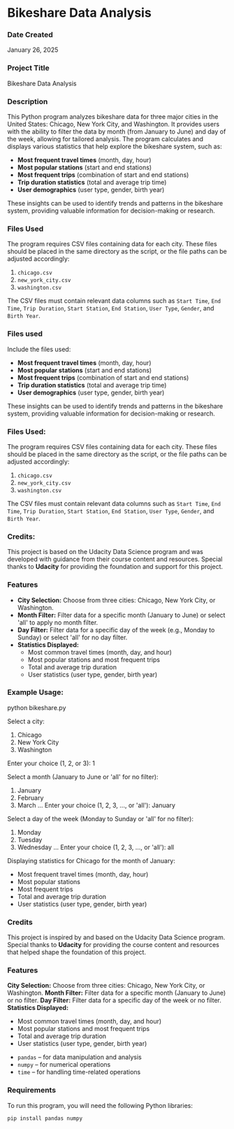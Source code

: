# Bikeshare Data Analysis

### Date Created
January 26, 2025

### Project Title
Bikeshare Data Analysis

### Description
This Python program analyzes bikeshare data for three major cities in the United States: Chicago, New York City, and Washington. It provides users with the ability to filter the data by month (from January to June) and day of the week, allowing for tailored analysis. The program calculates and displays various statistics that help explore the bikeshare system, such as:

- **Most frequent travel times** (month, day, hour)
- **Most popular stations** (start and end stations)
- **Most frequent trips** (combination of start and end stations)
- **Trip duration statistics** (total and average trip time)
- **User demographics** (user type, gender, birth year)

These insights can be used to identify trends and patterns in the bikeshare system, providing valuable information for decision-making or research.

### Files Used
The program requires CSV files containing data for each city. These files should be placed in the same directory as the script, or the file paths can be adjusted accordingly:

1. `chicago.csv`
2. `new_york_city.csv`
3. `washington.csv`

The CSV files must contain relevant data columns such as `Start Time`, `End Time`, `Trip Duration`, `Start Station`, `End Station`, `User Type`, `Gender`, and `Birth Year`.


### Files used
Include the files used:
- **Most frequent travel times** (month, day, hour)
- **Most popular stations** (start and end stations)
- **Most frequent trips** (combination of start and end stations)
- **Trip duration statistics** (total and average trip time)
- **User demographics** (user type, gender, birth year)

These insights can be used to identify trends and patterns in the bikeshare system, providing valuable information for decision-making or research.

### Files Used:
The program requires CSV files containing data for each city. These files should be placed in the same directory as the script, or the file paths can be adjusted accordingly:

1. `chicago.csv`
2. `new_york_city.csv`
3. `washington.csv`

The CSV files must contain relevant data columns such as `Start Time`, `End Time`, `Trip Duration`, `Start Station`, `End Station`, `User Type`, `Gender`, and `Birth Year`.

### Credits:
This project is based on the Udacity Data Science program and was developed with guidance from their course content and resources. Special thanks to **Udacity** for providing the foundation and support for this project.

### Features
- **City Selection:** Choose from three cities: Chicago, New York City, or Washington.
- **Month Filter:** Filter data for a specific month (January to June) or select 'all' to apply no month filter.
- **Day Filter:** Filter data for a specific day of the week (e.g., Monday to Sunday) or select 'all' for no day filter.
- **Statistics Displayed:**
  - Most common travel times (month, day, and hour)
  - Most popular stations and most frequent trips
  - Total and average trip duration
  - User statistics (user type, gender, birth year)

### Example Usage:
python bikeshare.py

Select a city:
1. Chicago
2. New York City
3. Washington

Enter your choice (1, 2, or 3): 1

Select a month (January to June or 'all' for no filter):
1. January
2. February
3. March
...
Enter your choice (1, 2, 3, ..., or 'all'): January

Select a day of the week (Monday to Sunday or 'all' for no filter):
1. Monday
2. Tuesday
3. Wednesday
...
Enter your choice (1, 2, 3, ..., or 'all'): all

Displaying statistics for Chicago for the month of January:

- Most frequent travel times (month, day, hour)
- Most popular stations
- Most frequent trips
- Total and average trip duration
- User statistics (user type, gender, birth year)


### Credits
This project is inspired by and based on the Udacity Data Science program. Special thanks to **Udacity** for providing the course content and resources that helped shape the foundation of this project.

### Features ###
**City Selection:** Choose from three cities: Chicago, New York City, or Washington.
**Month Filter:** Filter data for a specific month (January to June) or no filter.
**Day Filter:** Filter data for a specific day of the week or no filter.
**Statistics Displayed:**
<ul>
<li>Most common travel times (month, day, and hour)</li>
<li>Most popular stations and most frequent trips</li>
<li>Total and average trip duration</li>
<li>User statistics (user type, gender, birth year)</li>
</ul>

- `pandas` – for data manipulation and analysis
- `numpy` – for numerical operations
- `time` – for handling time-related operations

### Requirements
To run this program, you will need the following Python libraries:

```bash
pip install pandas numpy 
